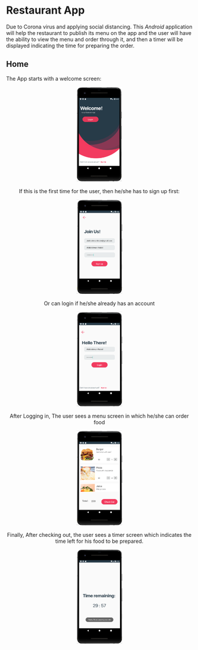 # Restaurant App

Due to Corona virus and applying social distancing. This *Android* application will help the restaurant to publish its menu on the app and the user will have the ability to view the menu and order through it, and then a timer will be displayed indicating the time for preparing the order.

## Home

The App starts with a welcome screen: 

<div style="text-align:center"><img src="https://raw.githubusercontent.com/MohamedMedhat21/Restaurant-App/master/Pictures/WelcomeScreen.png" alt="WelcomeScreen" style="zoom:30%;" />

  
If this is the first time for the user, then he/she has to sign up first:

  
<div style="text-align:center"><img src="https://raw.githubusercontent.com/MohamedMedhat21/Restaurant-App/master/Pictures/SignUpScreen.png" alt="SignUpScreen" style="zoom:30%;" />

  
Or can login if he/she already has an account

  
<div style="text-align:center"><img src="https://raw.githubusercontent.com/MohamedMedhat21/Restaurant-App/master/Pictures/LoginScreen.png" alt="LoginScreen" style="zoom:30%;" />

  
After Logging in, The user sees a menu screen in which he/she can order food

  
<div style="text-align:center"><img src="https://raw.githubusercontent.com/MohamedMedhat21/Restaurant-App/master/Pictures/MenuScreen.png" alt="MenuScreen" style="zoom:30%;" />

  
Finally, After checking out, the user sees a timer screen which indicates the time left for his food to be prepared.

<div style="text-align:center"><img src="https://raw.githubusercontent.com/MohamedMedhat21/Restaurant-App/master/Pictures/TimerScreen.png" alt="TimerScreen" style="zoom:30%;" />
